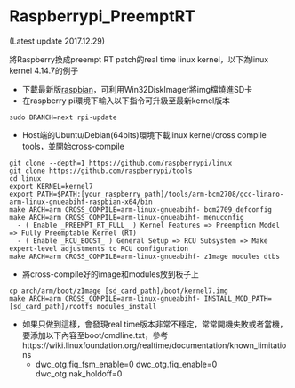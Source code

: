 # Raspberrypi_PreemptRT
(Latest update 2017.12.29)

將Raspberry換成preempt RT patch的real time linux kernel，以下為linux kernel 4.14.7的例子

* 下載最新版[raspbian](https://www.raspberrypi.org/downloads/raspbian/)，可利用Win32DiskImager將img檔燒進SD卡
* 在raspberry pi環境下輸入以下指令可升級至最新kernel版本
```
sudo BRANCH=next rpi-update
```
* Host端的Ubuntu/Debian(64bits)環境下載linux kernel/cross compile tools，並開始cross-compile
```
git clone --depth=1 https://github.com/raspberrypi/linux
git clone https://github.com/raspberrypi/tools
cd linux
export KERNEL=kernel7
export PATH=$PATH:[your_raspberry_path]/tools/arm-bcm2708/gcc-linaro-arm-linux-gnueabihf-raspbian-x64/bin
make ARCH=arm CROSS_COMPILE=arm-linux-gnueabihf- bcm2709_defconfig
make ARCH=arm CROSS_COMPILE=arm-linux-gnueabihf- menuconfig
  - ( Enable _PREEMPT_RT_FULL_ ) Kernel Features => Preemption Model => Fully Preemptable Kernel (RT)
  - ( Enable _RCU_BOOST_ ) General Setup => RCU Subsystem => Make expert-level adjustments to RCU configuration
make ARCH=arm CROSS_COMPILE=arm-linux-gnueabihf- zImage modules dtbs
```
* 將cross-compile好的image和modules放到板子上
```
cp arch/arm/boot/zImage [sd_card_path]/boot/kernel7.img
make ARCH=arm CROSS_COMPILE=arm-linux-gnueabihf- INSTALL_MOD_PATH=[sd_card_path]/rootfs modules_install
```
* 如果只做到這樣，會發現real time版本非常不穩定，常常開機失敗或者當機，要添加以下內容至boot/cmdline.txt，參考https://wiki.linuxfoundation.org/realtime/documentation/known_limitations
  * dwc_otg.fiq_fsm_enable=0 dwc_otg.fiq_enable=0 dwc_otg.nak_holdoff=0




